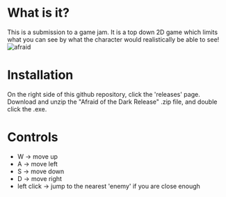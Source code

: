 # What is it?
This is a submission to a game jam. It is a top down 2D game which limits what you can see by what the character would realistically be able to see!
![afraid](https://user-images.githubusercontent.com/45665232/118326165-36c1dc00-b4ca-11eb-8f88-9f0ee2d207f2.png)

# Installation
On the right side of this github repository, click the 'releases' page. Download and unzip the "Afraid of the Dark Release" .zip file, and double click the .exe.

# Controls
* W -> move up
* A -> move left
* S -> move down
* D -> move right
* left click -> jump to the nearest 'enemy' if you are close enough
